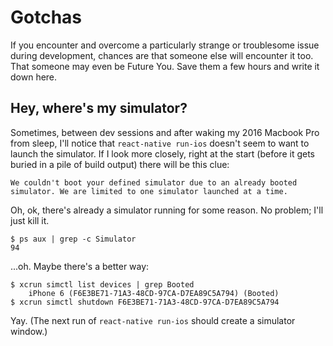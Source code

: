 # Gotchas

If you encounter and overcome a particularly strange or troublesome issue
during development, chances are that someone else will encounter it too. That
someone may even be Future You. Save them a few hours and write it down here.

## Hey, where's my simulator?

Sometimes, between dev sessions and after waking my 2016 Macbook Pro from sleep,
I'll notice that `react-native run-ios` doesn't seem to want to launch the simulator.
If I look more closely, right at the start (before it gets buried in a pile of
build output) there will be this clue:

```
We couldn't boot your defined simulator due to an already booted
simulator. We are limited to one simulator launched at a time.
```

Oh, ok, there's already a simulator running for some reason. No problem;
I'll just kill it.

```
$ ps aux | grep -c Simulator
94
```

...oh. Maybe there's a better way:

```
$ xcrun simctl list devices | grep Booted
    iPhone 6 (F6E3BE71-71A3-48CD-97CA-D7EA89C5A794) (Booted)
$ xcrun simctl shutdown F6E3BE71-71A3-48CD-97CA-D7EA89C5A794
```

Yay. (The next run of `react-native run-ios` should create a simulator window.)
